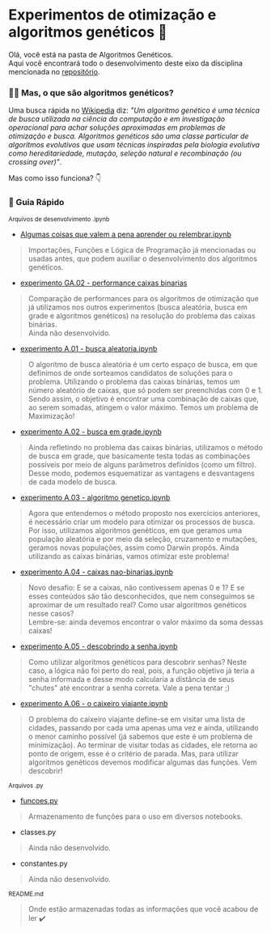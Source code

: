 # Experimentos de otimização e algoritmos genéticos 🧬

Olá, você está na pasta de Algoritmos Genéticos.  
Aqui você encontrará todo o desenvolvimento deste eixo da disciplina mencionada no [repositório](https://github.com/AnaLoponi/redes).

### 👩‍💻 Mas, o que são algoritmos genéticos? 
Uma busca rápida no [Wikipedia](https://pt.wikipedia.org/wiki/Algoritmo_gen%C3%A9tico) diz: _"Um algoritmo genético é uma técnica de busca utilizada na ciência da computação e em investigação operacional para achar soluções aproximadas em problemas de otimização e busca. Algoritmos genéticos são uma classe particular de algoritmos evolutivos que usam técnicas inspiradas pela biologia evolutiva como hereditariedade, mutação, seleção natural e recombinação (ou crossing over)"_.

Mas como isso funciona? 👇

### 📓 Guia Rápido
<sub> Arquivos de desenvolvimento .ipynb </sub>

* [Algumas coisas que valem a pena aprender ou relembrar.ipynb](https://github.com/AnaLoponi/redes/blob/main/AlgoritmosGeneticos/Algumas%20coisas%20que%20valem%20a%20pena%20aprender%20ou%20relembrar.ipynb)
> Importações, Funções e Lógica de Programação já mencionadas ou usadas antes, que podem auxiliar o desenvolvimento dos algoritmos genéticos.

* [experimento GA.02 - performance caixas binarias](https://github.com/AnaLoponi/redes/blob/main/AlgoritmosGeneticos/experimento%20GA.02%20-%20performance%20caixas%20binarias.ipynb)
> Comparação de performances para os algoritmos de otimização que já utilizamos nos outros experimentos (busca aleatória, busca em grade e algoritmos genéticos) na resolução do problema das caixas binárias.  
Ainda não desenvolvido.

* [experimento A.01 - busca aleatoria.ipynb](https://github.com/AnaLoponi/redes/blob/main/AlgoritmosGeneticos/experimento%20A.01%20-%20busca%20aleatoria.ipynb)
> O algoritmo de busca aleatória é um certo espaço de busca, em que definimos de onde sorteamos candidatos de soluções para o problema.
Utilizando o problema das caixas binárias, temos um número aleatório de caixas, que só podem ser preenchidas com 0 e 1. Sendo assim, o objetivo é encontrar uma combinação de caixas que, ao serem somadas, atingem o valor máximo. Temos um problema de Maximização! 

* [experimento A.02 - busca em grade.ipynb](https://github.com/AnaLoponi/redes/blob/main/AlgoritmosGeneticos/experimento%20A.02%20-%20busca%20em%20grade.ipynb)
> Ainda refletindo no problema das caixas binárias, utilizamos o método de busca em grade, que basicamente testa todas as combinações possíveis por meio de alguns parâmetros definidos (como um filtro).
Desse modo, podemos esquematizar as vantagens e desvantagens de cada modelo de busca.

* [experimento A.03 - algoritmo genetico.ipynb](https://github.com/AnaLoponi/redes/blob/main/AlgoritmosGeneticos/experimento%20A.03%20-%20algoritmo%20genetico.ipynb)
> Agora que entendemos o método proposto nos exercícios anteriores, é necessário criar um modelo para otimizar os processos de busca. Por isso, utilizamos algoritmos genéticos, em que geramos uma população aleatória e por meio da seleção, cruzamento e mutações, geramos novas populações, assim como Darwin propôs.
Ainda utilizando as caixas binárias, vamos otimizar este problema!

* [experimento A.04 - caixas nao-binarias.ipynb](https://github.com/AnaLoponi/redes/blob/main/AlgoritmosGeneticos/experimento%20A.04%20-%20caixas%20nao-binarias.ipynb)
> Novo desafio: E se a caixas, não contivessem apenas 0 e 1? E se esses conteúdos são tão desconhecidos, que nem conseguimos se aproximar de um resultado real? Como usar algoritmos genéticos nesse casos?  
Lembre-se: ainda devemos encontrar o valor máximo da soma dessas caixas!

* [experimento A.05 - descobrindo a senha.ipynb](https://github.com/AnaLoponi/redes/blob/main/AlgoritmosGeneticos/experimento%20A.05%20-%20descobrindo%20a%20senha.ipynb)
> Como utilizar algoritmos genéticos para descobrir senhas? Neste caso, a lógica não foi perto do real, pois, a função objetivo já teria a senha informada e desse modo calcularia a distância de seus "chutes" até encontrar a senha correta. Vale a pena tentar ;)

* [experimento A.06 - o caixeiro viajante.ipynb](https://github.com/AnaLoponi/redes/blob/main/AlgoritmosGeneticos/experimento%20A.06%20-%20o%20caixeiro%20viajante.ipynb)
> O problema do caixeiro viajante define-se em visitar uma lista de cidades, passando por cada uma apenas uma vez e ainda, utilizando o menor caminho possível (já sabemos que este é um problema de minimização). Ao terminar de visitar todas as cidades, ele retorna ao ponto de origem, esse é o critério de parada. Mas, para utilizar algoritmos genéticos devemos modificar algumas das funções. Vem descobrir!

<sub> Arquivos .py </sub>
* [funcoes.py](https://github.com/AnaLoponi/redes/blob/main/AlgoritmosGeneticos/funcoes.py)
> Armazenamento de funções para o uso em diversos notebooks.

* classes.py
> Ainda não desenvolvido.

* constantes.py
> Ainda não desenvolvido.

<sub> README.md </sub>
> Onde estão armazenadas todas as informações que você acabou de ler ✔️

